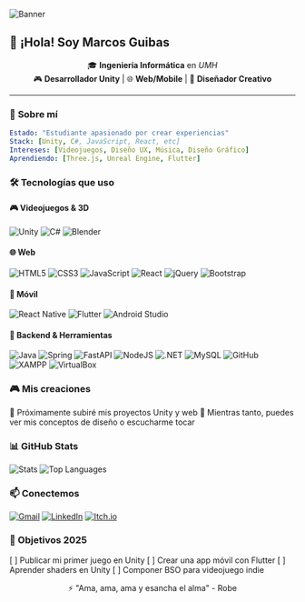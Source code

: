 <!-- Banner animado -->
![Banner](https://capsule-render.vercel.app/api?type=waving&color=gradient&customColorList=0,2,8&height=200&section=header&text=Marcos%20Guibas&fontSize=40&fontColor=ffffff)

## 👋 ¡Hola! Soy Marcos Guibas

<div align="center">
  
🎓 **Ingeniería Informática** en *UMH*  
🎮 **Desarrollador Unity** | 🌐 **Web/Mobile** | 🎨 **Diseñador Creativo**

</div>

---

### 🚀 **Sobre mí**
```yaml
Estado: "Estudiante apasionado por crear experiencias"
Stack: [Unity, C#, JavaScript, React, etc]
Intereses: [Videojuegos, Diseño UX, Música, Diseño Gráfico]
Aprendiendo: [Three.js, Unreal Engine, Flutter]
```

### 🛠️ Tecnologías que uso

#### 🎮 Videojuegos & 3D
![Unity](https://img.shields.io/badge/Unity-100000?style=for-the-badge&logo=unity&logoColor=white)
![C#](https://img.shields.io/badge/C%23-239120?style=for-the-badge&logo=c-sharp&logoColor=white)
![Blender](https://img.shields.io/badge/Blender-F5792A?style=for-the-badge&logo=blender&logoColor=white)

#### 🌐 Web
![HTML5](https://img.shields.io/badge/HTML5-E34F26?style=for-the-badge&logo=html5&logoColor=white)
![CSS3](https://img.shields.io/badge/CSS3-1572B6?style=for-the-badge&logo=css3&logoColor=white)
![JavaScript](https://img.shields.io/badge/JavaScript-F7DF1E?style=for-the-badge&logo=javascript&logoColor=black)
![React](https://img.shields.io/badge/React-20232A?style=for-the-badge&logo=react&logoColor=61DAFB)
![jQuery](https://img.shields.io/badge/jQuery-0769AD?style=for-the-badge&logo=jquery&logoColor=white)
![Bootstrap](https://img.shields.io/badge/Bootstrap-7952B3?style=for-the-badge&logo=bootstrap&logoColor=white)

#### 📱 Móvil
![React Native](https://img.shields.io/badge/React_Native-20232A?style=for-the-badge&logo=react&logoColor=61DAFB)
![Flutter](https://img.shields.io/badge/Flutter-02569B?style=for-the-badge&logo=flutter&logoColor=white)
![Android Studio](https://img.shields.io/badge/Android_Studio-3DDC84?style=for-the-badge&logo=android-studio&logoColor=white)

#### 🧠 Backend & Herramientas
![Java](https://img.shields.io/badge/Java-ED8B00?style=for-the-badge&logo=openjdk&logoColor=white)
![Spring](https://img.shields.io/badge/Spring-6DB33F?style=for-the-badge&logo=spring&logoColor=white)
![FastAPI](https://img.shields.io/badge/FastAPI-009688?style=for-the-badge&logo=fastapi&logoColor=white)
![NodeJS](https://img.shields.io/badge/Node.js-339933?style=for-the-badge&logo=nodedotjs&logoColor=white)
![.NET](https://img.shields.io/badge/.NET-512BD4?style=for-the-badge&logo=dotnet&logoColor=white)
![MySQL](https://img.shields.io/badge/MySQL-00000F?style=for-the-badge&logo=mysql&logoColor=white)
![GitHub](https://img.shields.io/badge/GitHub-100000?style=for-the-badge&logo=github&logoColor=white)
![XAMPP](https://img.shields.io/badge/XAMPP-F37623?style=for-the-badge&logo=xampp&logoColor=white)
![VirtualBox](https://img.shields.io/badge/VirtualBox-183A61?style=for-the-badge&logo=virtualbox&logoColor=white)

### 🎮 Mis creaciones
🚧 Próximamente subiré mis proyectos Unity y web
📅 Mientras tanto, puedes ver mis conceptos de diseño o escucharme tocar

### 📊 GitHub Stats
![Stats](https://github-readme-stats.vercel.app/api?username=MGuibas&theme=radical&show_icons=true)
![Top Languages](https://github-readme-stats.vercel.app/api/top-langs/?username=MGuibas&layout=compact&theme=radical)

### 📫 Conectemos  
[![Gmail](https://img.shields.io/badge/Gmail-D14836?style=for-the-badge&logo=gmail&logoColor=white)](mailto:marcosguibas@hotmail.com)
[![LinkedIn](https://img.shields.io/badge/LinkedIn-0077B5?style=for-the-badge&logo=linkedin&logoColor=white)](https://www.linkedin.com/in/marcos-guibas-mazon-a8aab126b/)
[![Itch.io](https://img.shields.io/badge/Itch.io-FA5C5C?style=for-the-badge&logo=itchdotio&logoColor=white)](https://mguibas.itch.io)

### 🎯 Objetivos 2025
[ ] Publicar mi primer juego en Unity
[ ] Crear una app móvil con Flutter
[ ] Aprender shaders en Unity
[ ] Componer BSO para videojuego indie
<div align="center">
⚡ "Ama, ama, ama y esancha el alma" - Robe
</div>

